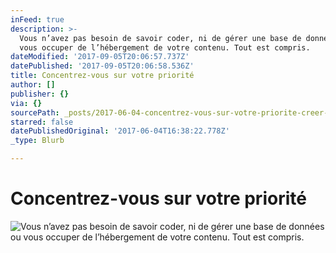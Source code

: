 ```yaml
---
inFeed: true
description: >-
  Vous n’avez pas besoin de savoir coder, ni de gérer une base de données ou
  vous occuper de l’hébergement de votre contenu. Tout est compris.
dateModified: '2017-09-05T20:06:57.737Z'
datePublished: '2017-09-05T20:06:58.536Z'
title: Concentrez-vous sur votre priorité
author: []
publisher: {}
via: {}
sourcePath: _posts/2017-06-04-concentrez-vous-sur-votre-priorite-creer-des-cours.md
starred: false
datePublishedOriginal: '2017-06-04T16:38:22.778Z'
_type: Blurb

---
```

# **Concentrez-vous sur votre priorité**
![Vous n’avez pas besoin de savoir coder, ni de gérer une base de données ou vous occuper de l’hébergement de votre contenu. Tout est compris.](https://the-grid-user-content.s3-us-west-2.amazonaws.com/6f1ed485-e1a8-4e9c-931e-86b91bd0d357.jpg)